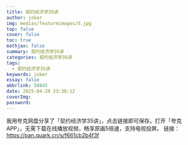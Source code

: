 ```yaml
---
title: 契约经济学35讲
author: joker
img: medias/featureimages/5.jpg
top: false
cover: false
toc: true
mathjax: false
summary: 契约经济学35讲
categories: 契约经济学35讲
tags:
  - 契约经济学35讲
keywords: joker
essay: false
abbrlink: 50845
date: 2025-04-20 23:38:12
coverImg:
password:
---
```


我用夸克网盘分享了「契约经济学35讲」，点击链接即可保存。打开「夸克APP」，无需下载在线播放视频，畅享原画5倍速，支持电视投屏。
链接：https://pan.quark.cn/s/f661cb2b4f3f
